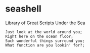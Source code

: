# seashell
Library of Great Scripts Under the Sea

```
Just look at the world around you;
Right here on the ocean floor;
Such wonderful things surround you;
What function are you lookin' for?;
```

